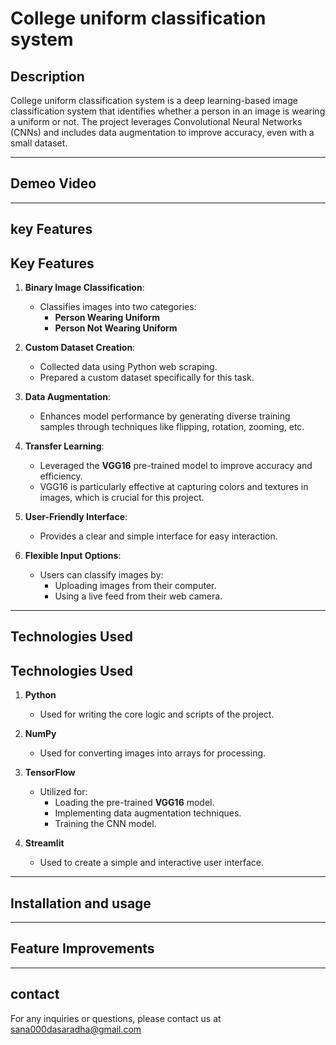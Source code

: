 # **College uniform classification system**


 
## **Description**

College uniform classification system is a deep learning-based image classification system that identifies whether a person in an image is wearing a uniform or not. The project leverages Convolutional Neural Networks (CNNs) and includes data augmentation to improve accuracy, even with a small dataset.

----

## **Demeo Video**

----------------

## **key Features**

## **Key Features**

1. **Binary Image Classification**:  
   - Classifies images into two categories:  
     - **Person Wearing Uniform**  
     - **Person Not Wearing Uniform**  

2. **Custom Dataset Creation**:  
   - Collected data using Python web scraping.  
   - Prepared a custom dataset specifically for this task.

3. **Data Augmentation**:  
   - Enhances model performance by generating diverse training samples through techniques like flipping, rotation, zooming, etc.

4. **Transfer Learning**:  
   - Leveraged the **VGG16** pre-trained model to improve accuracy and efficiency.  
   - VGG16 is particularly effective at capturing colors and textures in images, which is crucial for this project.

5. **User-Friendly Interface**:  
   - Provides a clear and simple interface for easy interaction.

6. **Flexible Input Options**:  
   - Users can classify images by:  
     - Uploading images from their computer.  
     - Using a live feed from their web camera.


-----

## **Technologies Used**

## **Technologies Used**

1. **Python**  
   - Used for writing the core logic and scripts of the project.

2. **NumPy**  
   - Used for converting images into arrays for processing.

3. **TensorFlow**  
   - Utilized for:  
     - Loading the pre-trained **VGG16** model.  
     - Implementing data augmentation techniques.  
     - Training the CNN model.

4. **Streamlit**  
   - Used to create a simple and interactive user interface.

--------

## **Installation and usage**

-------

## **Feature Improvements**

------

## **contact**

For any inquiries or questions, please contact us at sana000dasaradha@gmail.com

